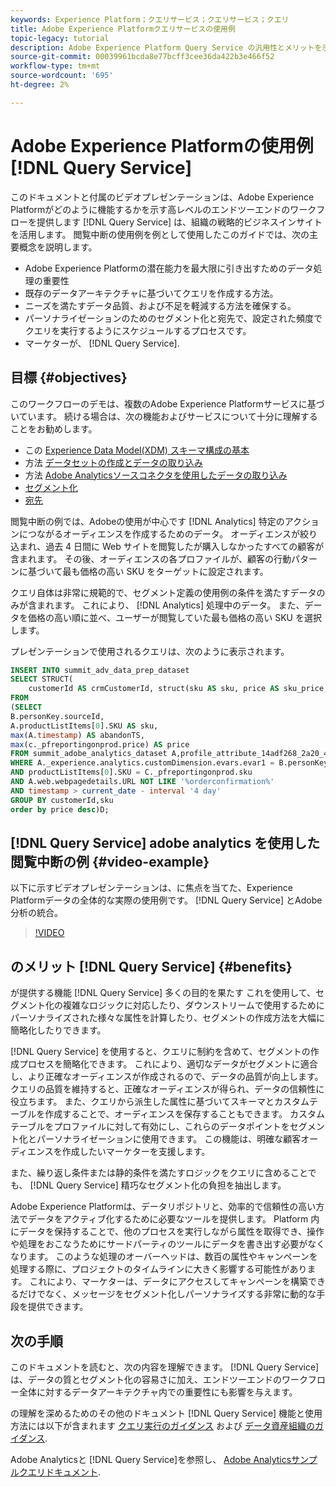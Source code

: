 ```yaml
---
keywords: Experience Platform；クエリサービス；クエリサービス；クエリ
title: Adobe Experience Platformクエリサービスの使用例
topic-legacy: tutorial
description: Adobe Experience Platform Query Service の汎用性とメリットを示すエンドツーエンドの例です。
source-git-commit: 00039961bcda8e77bcff3cee36da422b3e466f52
workflow-type: tm+mt
source-wordcount: '695'
ht-degree: 2%

---
```


# Adobe Experience Platformの使用例 [!DNL Query Service]

このドキュメントと付属のビデオプレゼンテーションは、Adobe Experience Platformがどのように機能するかを示す高レベルのエンドツーエンドのワークフローを提供します [!DNL Query Service] は、組織の戦略的ビジネスインサイトを活用します。 閲覧中断の使用例を例として使用したこのガイドでは、次の主要概念を説明します。

* Adobe Experience Platformの潜在能力を最大限に引き出すためのデータ処理の重要性
* 既存のデータアーキテクチャに基づいてクエリを作成する方法。
* ニーズを満たすデータ品質、および不足を軽減する方法を確保する。
* パーソナライゼーションのためのセグメント化と宛先で、設定された頻度でクエリを実行するようにスケジュールするプロセスです。
* マーケターが、 [!DNL Query Service].

## 目標 {#objectives}

このワークフローのデモは、複数のAdobe Experience Platformサービスに基づいています。 続ける場合は、次の機能およびサービスについて十分に理解することをお勧めします。

* この [Experience Data Model(XDM) スキーマ構成の基本](../../xdm/schema/composition.md)
* 方法 [データセットの作成とデータの取り込み](https://experienceleague.adobe.com/docs/platform-learn/tutorials/data-ingestion/create-datasets-and-ingest-data.html?lang=ja)
* 方法 [Adobe Analyticsソースコネクタを使用したデータの取り込み](https://experienceleague.adobe.com/docs/platform-learn/tutorials/sources/ingest-data-from-adobe-analytics.html?lang=ja)
* [セグメント化](../../segmentation/home.md)
* [宛先](../../destinations/home.md)

閲覧中断の例では、Adobeの使用が中心です [!DNL Analytics] 特定のアクションにつながるオーディエンスを作成するためのデータ。 オーディエンスが絞り込まれ、過去 4 日間に Web サイトを閲覧したが購入しなかったすべての顧客が含まれます。 その後、オーディエンスの各プロファイルが、顧客の行動パターンに基づいて最も価格の高い SKU をターゲットに設定されます。

クエリ自体は非常に規範的で、セグメント定義の使用例の条件を満たすデータのみが含まれます。 これにより、 [!DNL Analytics] 処理中のデータ。 また、データを価格の高い順に並べ、ユーザーが閲覧していた最も価格の高い SKU を選択します。

プレゼンテーションで使用されるクエリは、次のように表示されます。

```sql
INSERT INTO summit_adv_data_prep_dataset
SELECT STRUCT(
    customerId AS crmCustomerId, struct(sku AS sku, price AS sku_price, abandonTS AS abandonTS) AS abandonBrowse) AS _pfreportingonprod
FROM
(SELECT
B.personKey.sourceId,
A.productListItems[0].SKU AS sku,
max(A.timestamp) AS abandonTS,
max(c._pfreportingonprod.price) AS price
FROM summit_adobe_analytics_dataset A,profile_attribute_14adf268_2a20_4dee_bee6_a6b0e34616a9 B,summit_product_dataset c
WHERE A._experience.analytics.customDimension.evars.evar1 = B.personKey.sourceID
AND productListItems[0].SKU = C._pfreportingonprod.sku
AND A.web.webpagedetails.URL NOT LIKE '%orderconfirmation%'
AND timestamp > current_date - interval '4 day'
GROUP BY customerId,sku
order by price desc)D;
```

## [!DNL Query Service] adobe analytics を使用した閲覧中断の例 {#video-example}

以下に示すビデオプレゼンテーションは、に焦点を当てた、Experience Platformデータの全体的な実際の使用例です。 [!DNL Query Service] とAdobe分析の統合。

>[!VIDEO](https://video.tv.adobe.com/v/342533?quality=12&learn=on)

## のメリット [!DNL Query Service] {#benefits}

が提供する機能 [!DNL Query Service] 多くの目的を果たす これを使用して、セグメント化の複雑なロジックに対応したり、ダウンストリームで使用するためにパーソナライズされた様々な属性を計算したり、セグメントの作成方法を大幅に簡略化したりできます。

[!DNL Query Service] を使用すると、クエリに制約を含めて、セグメントの作成プロセスを簡略化できます。 これにより、適切なデータがセグメントに適合し、より正確なオーディエンスが作成されるので、データの品質が向上します。 クエリの品質を維持すると、正確なオーディエンスが得られ、データの信頼性に役立ちます。 また、クエリから派生した属性に基づいてスキーマとカスタムテーブルを作成することで、オーディエンスを保存することもできます。 カスタムテーブルをプロファイルに対して有効にし、これらのデータポイントをセグメント化とパーソナライゼーションに使用できます。 この機能は、明確な顧客オーディエンスを作成したいマーケターを支援します。

また、繰り返し条件または静的条件を満たすロジックをクエリに含めることでも、 [!DNL Query Service] 精巧なセグメント化の負担を抽出します。

Adobe Experience Platformは、データリポジトリと、効率的で信頼性の高い方法でデータをアクティブ化するために必要なツールを提供します。 Platform 内にデータを保持することで、他のプロセスを実行しながら属性を取得でき、操作や処理をおこなうためにサードパーティのツールにデータを書き出す必要がなくなります。 このような処理のオーバーヘッドは、数百の属性やキャンペーンを処理する際に、プロジェクトのタイムラインに大きく影響する可能性があります。 これにより、マーケターは、データにアクセスしてキャンペーンを構築できるだけでなく、メッセージをセグメント化しパーソナライズする非常に動的な手段を提供できます。

## 次の手順

このドキュメントを読むと、次の内容を理解できます。 [!DNL Query Service] は、データの質とセグメント化の容易さに加え、エンドツーエンドのワークフロー全体に対するデータアーキテクチャ内での重要性にも影響を与えます。

の理解を深めるためのその他のドキュメント [!DNL Query Service] 機能と使用方法には以下が含まれます [クエリ実行のガイダンス](../best-practices/writing-queries.md) および [データ資産組織のガイダンス](../best-practices/organize-data-assets.md).

Adobe Analyticsと [!DNL Query Service]を参照し、 [Adobe Analyticsサンプルクエリドキュメント](../sample-queries/adobe-analytics.md).
